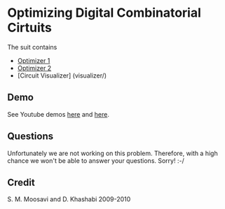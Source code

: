 # Optimizing Digital Combinatorial Cirtuits 

The suit contains
- [Optimizer 1](optimizer1/)
- [Optimizer 2](optimizer2/)
- [Circuit Visualizer] (visualizer/) 

## Demo 
See Youtube demos [here](https://www.youtube.com/watch?v=kt5oGHYTuSM) and [here](https://www.youtube.com/watch?v=ilxfsqFCVF0). 

## Questions 
Unfortunately we are not working on this problem. Therefore, with a high chance we won't be able to answer your questions. Sorry! :-/ 

## Credit 
S. M. Moosavi and D. Khashabi
2009-2010 
